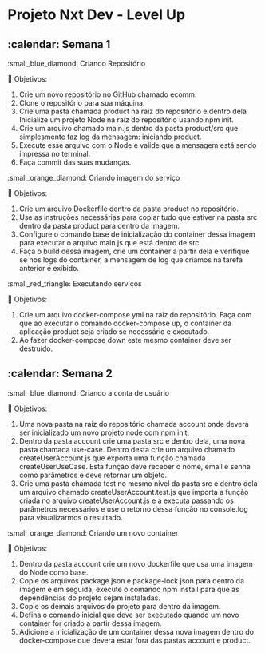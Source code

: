 # Projeto Nxt Dev - Level Up 

<h2>:calendar: Semana 1 </h2>

<p>:small_blue_diamond: Criando Repositório

:book: Objetivos:

<ol> 
<li>Crie um novo repositório no GitHub chamado ecomm. 
<li>Clone o repositório para sua máquina.
<li>Crie uma pasta chamada product na raiz do repositório e dentro dela Inicialize um projeto Node na raiz do repositório usando npm init.</li>
<li>Crie um arquivo chamado main.js dentro da pasta product/src que simplesmente faz log da mensagem: iniciando product.</li>
<li>Execute esse arquivo com o Node e valide que a mensagem está sendo impressa no terminal.</li>
<li>Faça commit das suas mudanças.</li>
</ol>

</p> 

<p>:small_orange_diamond: Criando imagem do serviço

:book: Objetivos:

<ol>
<li>Crie um arquivo Dockerfile dentro da pasta product no repositório.</li>
<li>Use as instruções necessárias para copiar tudo que estiver na pasta src dentro da pasta product para dentro da Imagem.</li>
<li>Configure o comando base de inicialização do container dessa imagem para executar o arquivo main.js que está dentro de src.</li>
<li>Faça o build dessa imagem, crie um container a partir dela e verifique se nos logs do container, a mensagem de log que criamos na tarefa anterior é exibido.</li>
</ol>

</p>

<p> :small_red_triangle: Executando serviços

:book: Objetivos:

<ol>
<li>Crie um arquivo docker-compose.yml na raiz do repositório.
Faça com que ao executar o comando docker-compose up, o container da aplicação product seja criado se necessário e executado.</li>
<li>Ao fazer docker-compose down este mesmo container deve ser destruído.</li>
</ol>
</p>

<h2>:calendar: Semana 2 </h2>

<p>:small_blue_diamond: Criando a conta de usuário

:book: Objetivos:

<ol>
<li>Uma nova pasta na raiz do repositório chamada account onde deverá ser inicializado um novo projeto node com npm init. </li>
<li>Dentro da pasta account crie uma pasta src e dentro dela, uma nova pasta chamada use-case. Dentro desta crie um arquivo chamado createUserAccount.js que exporta uma função chamada createUserUseCase. Esta função deve receber o nome, email e senha como parâmetros e deve retornar um objeto.</li>
<li>Crie uma pasta chamada test no mesmo nível da pasta src e dentro dela um arquivo chamado createUserAccount.test.js que importa a função criada no arquivo createUserAccount.js e a executa passando os parâmetros necessários e use o retorno dessa função no console.log para visualizarmos o resultado.</li>
</ol>

</p>

<p>:small_orange_diamond: Criando um novo container

:book: Objetivos:

<ol>
<li>Dentro da pasta account crie um novo dockerfile que usa uma imagem do Node como base.</li>
<li>Copie os arquivos package.json e package-lock.json para dentro da imagem e em seguida, execute o comando npm install para que as dependências do projeto sejam instaladas.</li>
<li>Copie os demais arquivos do projeto para dentro da imagem.</li>
<li>Defina o comando inicial que deve ser executado quando um novo container for criado a partir dessa imagem.</li>
<li>Adicione a inicialização de um container dessa nova imagem dentro do docker-compose que deverá estar fora das pastas account e product.</li>
</ol>
</p>